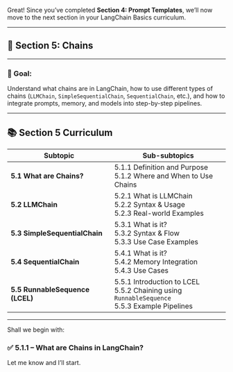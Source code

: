 Great! Since you’ve completed **Section 4: Prompt Templates**, we’ll now move to the next section in your LangChain Basics curriculum.

---

## 📘 Section 5: **Chains**

---

### 🎯 Goal:
Understand what chains are in LangChain, how to use different types of chains (`LLMChain`, `SimpleSequentialChain`, `SequentialChain`, etc.), and how to integrate prompts, memory, and models into step-by-step pipelines.

---

## 📚 Section 5 Curriculum

| Subtopic                   | Sub-subtopics                                                                                  |
|----------------------------|-----------------------------------------------------------------------------------------------|
| **5.1 What are Chains?**   | 5.1.1 Definition and Purpose <br> 5.1.2 Where and When to Use Chains                         |
| **5.2 LLMChain**           | 5.2.1 What is LLMChain <br> 5.2.2 Syntax & Usage <br> 5.2.3 Real-world Examples               |
| **5.3 SimpleSequentialChain** | 5.3.1 What is it? <br> 5.3.2 Syntax & Flow <br> 5.3.3 Use Case Examples                      |
| **5.4 SequentialChain**    | 5.4.1 What is it? <br> 5.4.2 Memory Integration <br> 5.4.3 Use Cases                          |
| **5.5 RunnableSequence (LCEL)** | 5.5.1 Introduction to LCEL <br> 5.5.2 Chaining using `RunnableSequence` <br> 5.5.3 Example Pipelines |

---

Shall we begin with:

### ✅ 5.1.1 – What are Chains in LangChain?

Let me know and I’ll start.